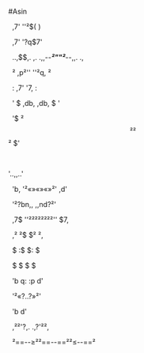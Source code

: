 #Asin

&nbsp;
,7' ''²\$( )

&nbsp;
,7' '?q\$7'

&nbsp;
..,\$\$,.
,. .,,--**_²""²_**--,,. .,

&nbsp;
² ,p²'' ''²q, ²

&nbsp;
: ,7' '7, :

&nbsp;
' $      ,db,      ,db,      $ '

&nbsp;
'$      ²$$²      ²$$²      $'

&nbsp;

'$.     .,        ,.     .$'

&nbsp;
'b, '²«»«»«»²' ,d'

&nbsp;
'²?bn,, ,,nd?²'

&nbsp;
,7$ ''²²²²²²²²'' $7,

&nbsp;
,² ²$              $² ²,

&nbsp;
$  :$ $:  $

&nbsp;
$   $ $   $

&nbsp;
'b q: :p d'

&nbsp;
'²«?$.          .$?»²'

&nbsp;
'b d'

&nbsp;
,²²'?,. .,?'²²,

&nbsp;
²==--≥²²==--==²²≤--==²
